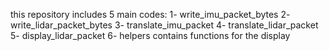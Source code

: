 this repository includes 5 main codes:
1- write_imu_packet_bytes
2- write_lidar_packet_bytes
3- translate_imu_packet
4- translate_lidar_packet
5- display_lidar_packet
6- helpers contains functions for the display 
